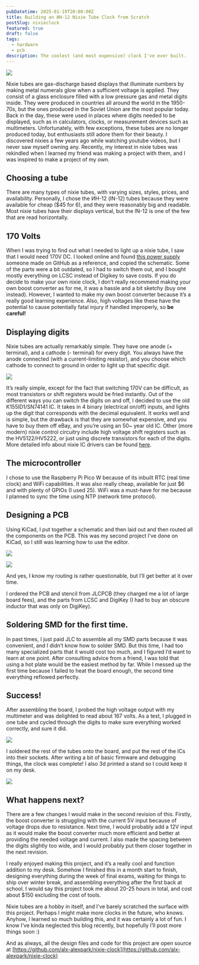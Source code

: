 ```yaml
---
pubDatetime: 2025-01-19T20:00:00Z
title: Building an ИН-12 Nixie Tube Clock from Scratch
postSlug: nixieclock
featured: true
draft: false
tags:
  - hardware
  - pcb
description: The coolest (and most expensive) clock I've ever built.
---
```


![](@assets/blog/nixieclock/header.gif)

Nixie tubes are gas-discharge based displays that illuminate numbers by making metal numerals glow when a sufficient voltage is applied. They consist of a glass enclosure filled with a low pressure gas and metal digits inside. They were produced in countries all around the world in the 1950-70s, but the ones produced in the Soviet Union are the most popular today. Back in the day, these were used in places where digits needed to be displayed, such as in calculators, clocks, or measurement devices such as multimeters. Unfortunately, with few exceptions, these tubes are no longer produced today, but enthusiasts still adore them for their beauty. I discovered nixies a few years ago while watching youtube videos, but I never saw myself owning any. Recently, my interest in nixie tubes was rekindled when I learned my friend was making a project with them, and I was inspired to make a project of my own.

## Choosing a tube

There are many types of nixie tubes, with varying sizes, styles, prices, and availability. Personally, I chose the ИН-12 (IN-12) tubes because they were available for cheap ($45 for 6), and they were reasonably big and readable. Most nixie tubes have their displays vertical, but the IN-12 is one of the few that are read horizontally.

## 170 Volts

When I was trying to find out what I needed to light up a nixie tube, I saw that I would need 170V DC. I looked online and found [this power supply](https://github.com/drkmsmithjr/NixiePowerSupply/tree/master/KC_NixieSupply5vTo170vMini) someone made on GitHub as a reference, and copied the schematic. Some of the parts were a bit outdated, so I had to switch them out, and I bought mostly everything on LCSC instead of Digikey to save costs. If you do decide to make your own nixie clock, I don’t really recommend making your own boost converter as for me, it was a hassle and a bit sketchy (buy one instead). However, I wanted to make my own boost converter because it’s a really good learning experience. Also, high voltages like these have the potential to cause potentially fatal injury if handled improperly, so **be careful!**

## Displaying digits

Nixie tubes are actually remarkably simple. They have one anode (+ terminal), and a cathode (- terminal) for every digit. You always have the anode connected (with a current-limiting resistor), and you choose which cathode to connect to ground in order to light up that specific digit.

![](@assets/blog/nixieclock/nixieschem.png)

It’s really simple, except for the fact that switching 170V can be difficult, as most transistors or shift registers would be fried instantly. Out of the different ways you can switch the digits on and off, I decided to use the old K155ID1/SN74141 IC. It takes in 4 binary (electrical on/off) inputs, and lights up the digit that corresponds with the decimal equivalent. It works well and is simple, but the drawback is that they are somewhat expensive, and you have to buy them off eBay, and you’re using an 50~ year old IC. Other (more modern) nixie control circuitry include high voltage shift registers such as the HV5122/HV5222, or just using discrete transistors for each of the digits. More detailed info about nixie IC drivers can be found [here](https://gra-afch.com/how-it-works/ic-drivers-for-nixie-tubes-clocks/).

## The microcontroller

I chose to use the Raspberry Pi Pico W because of its inbuilt RTC (real time clock) and WiFi capabilities. It was also really cheap, available for just $6 and with plenty of GPIOs (I used 25). WiFi was a must-have for me because I planned to sync the time using NTP (network time protocol).

## Designing a PCB

Using KiCad, I put together a schematic and then laid out and then routed all the components on the PCB. This was my second project I’ve done on KiCad, so I still was learning how to use the editor.

![](@assets/blog/nixieclock/schem.png)

![](@assets/blog/nixieclock/pcb.png)

And yes, I know my routing is rather questionable, but I’ll get better at it over time.

I ordered the PCB and stencil from JLCPCB (they charged me a lot of large board fees), and the parts from LCSC and DigiKey (I had to buy an obscure inductor that was only on DigiKey).

## Soldering SMD for the first time.

In past times, I just paid JLC to assemble all my SMD parts because it was convenient, and I didn’t know how to solder SMD. But this time, I had too many specialized parts that it would cost too much, and I figured I’d want to learn at one point. After consulting advice from a friend, I was told that using a hot plate would be the easiest method by far. While I messed up the first time because I failed to heat the board enough, the second time everything reflowed perfectly.

## Success!

After assembling the board, I probed the high voltage output with my multimeter and was delighted to read about 167 volts. As a test, I plugged in one tube and cycled through the digits to make sure everything worked correctly, and sure it did.

![](@assets/blog/nixieclock/onetubecycle.gif)

I soldered the rest of the tubes onto the board, and put the rest of the ICs into their sockets. After writing a bit of basic firmware and debugging things, the clock was complete! I also 3d printed a stand so I could keep it on my desk.

![](@assets/blog/nixieclock/endresult.gif)

## What happens next?

There are a few changes I would make in the second revision of this. Firstly, the boost converter is struggling with the current 5V input because of voltage drops due to resistance. Next time, I would probably add a 12V input as it would make the boost converter much more efficient and better at providing the needed voltage and current. I also made the spacing between the digits slightly too wide, and I would probably put them closer together in the next revision.

I really enjoyed making this project, and it’s a really cool and function addition to my desk. Somehow I finished this in a month start to finish, designing everything during the week of final exams, waiting for things to ship over winter break, and assembling everything after the first back at school. I would say this project took me about 20-25 hours in total, and cost about $150 excluding the cost of tools.

Nixie tubes are a hobby in itself, and I’ve barely scratched the surface with this project. Perhaps I might make more clocks in the future, who knows. Anyhow, I learned so much building this, and it was certainly a lot of fun. I know I’ve kinda neglected this blog recently, but hopefully I’ll post more things soon :)

And as always, all the design files and code for this project are open source at [https://github.com/alx-alexpark/nixie-clock](https://github.com/alx-alexpark/nixie-clock)
